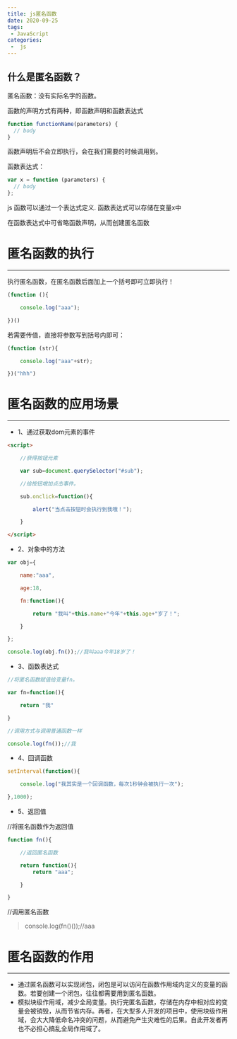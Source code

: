 ```yaml
---
title: js匿名函数
date: 2020-09-25
tags:
 - JavaScript
categories:
 -  js
---
```


## 什么是匿名函数？
匿名函数：没有实际名字的函数。

函数的声明方式有两种，即函数声明和函数表达式

```JavaScript
function functionName(parameters) {
  // body
}
```
函数声明后不会立即执行，会在我们需要的时候调用到。

函数表达式：


```JavaScript
var x = function (parameters) {
  // body
};
```
js 函数可以通过一个表达式定义.  函数表达式可以存储在变量x中

在函数表达式中可省略函数声明，从而创建匿名函数 

# 匿名函数的执行

---
执行匿名函数，在匿名函数后面加上一个括号即可立即执行！


```JavaScript
(function (){

    console.log("aaa");

})()
```
若需要传值，直接将参数写到括号内即可：

```JavaScript
(function (str){

    console.log("aaa"+str);

})("hhh")
```

# 匿名函数的应用场景

---
- 1、通过获取dom元素的事件


```html
<script>

    //获得按钮元素

    var sub=document.querySelector("#sub");

    //给按钮增加点击事件。

    sub.onclick=function(){

        alert("当点击按钮时会执行到我哦！");

    }

</script>
```
- 2、对象中的方法

```JavaScript
var obj={

    name:"aaa",

    age:18,

    fn:function(){

        return "我叫"+this.name+"今年"+this.age+"岁了！";

    }

};

console.log(obj.fn());//我叫aaa今年18岁了！
```

- 3、函数表达式


```JavaScript
//将匿名函数赋值给变量fn。

var fn=function(){

    return "我"

}

//调用方式与调用普通函数一样

console.log(fn());//我
```
- 4、回调函数


```JavaScript
setInterval(function(){

    console.log("我其实是一个回调函数，每次1秒钟会被执行一次");

},1000);

```
- 5、返回值

//将匿名函数作为返回值

```JavaScript
function fn(){

    //返回匿名函数

    return function(){
        return "aaa";

    }

}
```
//调用匿名函数

> console.log(fn()());//aaa

# 匿名函数的作用

---

- 通过匿名函数可以实现闭包，闭包是可以访问在函数作用域内定义的变量的函数。若要创建一个闭包，往往都需要用到匿名函数。
- 模拟块级作用域，减少全局变量。执行完匿名函数，存储在内存中相对应的变量会被销毁，从而节省内存。再者，在大型多人开发的项目中，使用块级作用域，会大大降低命名冲突的问题，从而避免产生灾难性的后果。自此开发者再也不必担心搞乱全局作用域了。